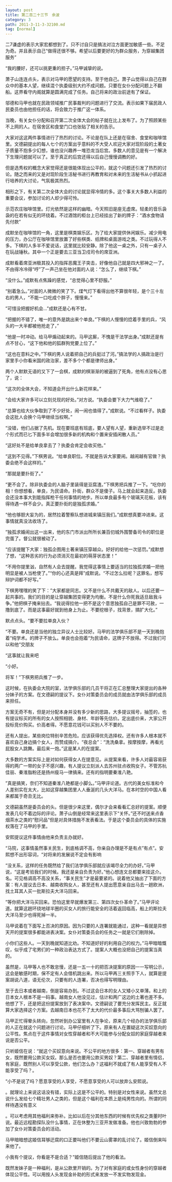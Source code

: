 ```yaml
---
layout: post
title: 第二百二十三节　余波
category: 3
path: 2011-3-11-3-32100.md
tag: [normal]
---
```


二7谦虚的表示大家宏都想到了。只不讨自只是搞法对泣方面更加敏感一些。不足为奇。并且表示自己“做得还很不够。希望以后要更好的为群众服务，为穿越集团服务”

“我的腰好，还可以挑更重的担子。”马甲诚挚的说。

萧子山连连点头，表示对马甲的愿望的支持。至于他自己。萧子山觉得以自己在群众中的基本人望，继续混个执委级别大约不成问题。只要在女仆分配问题上不翻船。这界看守内阁就算是圆满完成了任务。自己将来的政治前途有了保证。

邬德和马甲也就在民政领域推广民事裁判的问题进行了交流。表示如果下届民政人民委员也由他担任的话，将会致力于推广这一体系。

当晚，有关女仆分配和召开第二次全体大会的帖子就在比上发布了。为了照顾某些不上网的人。在宿舍区和食堂门口也张贴了相关的告示。

大家对这这两件事情进行了热烈的讨论。不论是在队上还是在宿舍、食堂和咖啡馆里。文德嗣提出的每人七个的方案出乎意料的不大受人欢迎大家对现阶段的土著女子质量不抱多少幻想，谁也没兴趣养一堆恐龙当后宫。多数人的意见是有一个解决下生理问题就可以了。至于真正的后宫还得以后自己慢慢调教的好。

但是选秀权的概念大家觉得还是很能体现出公平的，就这个问题还引发了热烈的讨论。随之而来的又是对现阶段生活秘书进行再教育和对未来的生活秘书从小抓起进行培养的大讨论，气氛极其热烈。

相形之下，有关第二次全体大会的讨论就显得冷情的多。这个事关大多数人利益的重要会议，参加讨论的人却少得可怜。

示范农庄咖啡馆里。灯光依然是这样的幽暗。今天照旧是座无虚席。轻柔的音乐袅袅的在若有似无的环绕着。不过酒馆的柜台上已经挂出了新的牌子：“酒水食物请先付款”

成默坐在咖啡馆的一角，这里是棋类娱乐区。为了给大家提供休闲娱乐。减少用电的压力，办公厅在咖啡馆里放置了好些棋类、纸牌和桌面游戏之类。不过玩得人不多。下棋的人多半不爱说话，这里就比较安静。除了他这一桌之外，只有一桌子人在玩战锤秋。其中一个正是要去三亚当卫戍司令的席亚洲。

成默看着席亚洲极其投入的指挥恶魔王子突击，好像他自己就是四大邪神之一了。不由得冷冷得“哼”了一声己坐在他对面的人说：“怎么了，继续下棋。”

“没什么。”成默有点焦躁的感觉，“总觉得心里不舒服。”

“别着急么。”对面的人微微的笑了下。煤气灯下看得出他不算很年轻，是个三十左右的男人，“不能一口吃成个胖子，慢慢来。”

”可惜没把握好机会…”成默还是心有不甘。

“把握的不错了，唯一的意外是跳出来个单良。”下棋的人慢慢的捻着手里的兵，“风头的一大半都被他抢走了，”

“他是一时冲动。给马甲煽动起来的。马甲这厮，不愧是干法学出身。”成默还是有点不甘心，“这下他和他的狐群狗党要上位了。”

“这也在意料之中。”下棋的男人说着把自己的兵挺过了河。”搞法学的人搞政治是行家里手小你看米国的政治家，差不多个个都是律师出身。”

两个人默默无语的又下了一会棋，成默的棋渐渐的被逼到了死角，他有点没有心思了，说：

“这次的全体大会，不知道会开出什么新花样来。”

“会给大家许多可以立刻兑现的好处。”对方说。“执委会要下大力气维稳了。”

“总算也给大伙争取到了不少好处，闹一闹也值得了。”成默说。“不过看样子。执委会这批人会换个马甲继续当权啊。”

“没错，他们占据了先机。现在要班底有班底，要人望有人望，重新选举不过是走个形式而已匕下面多半会增加很多新的机构和个置来安插闲散人员。”

“这好处不是给单良拿去了？执委会肯定会收买他。”

“这到不见得。”下棋男说。“给单良职位。不就是告诉大家要闹。越闹越有官做？执委会绝不会这样的。”

“那就是要扑街了。”

“更不会了。除非执委会的人脑子里装得是豆腐渣。”下棋男把兵推了一下。“吃你的相！你想想看，单良，为民请命。扑街，群众不是傻子。马上就会起来造反。执委会还没本事大到能指挥枪干任何事情的地步。所以单良最多有个玻璃天花板，该有得待遇一样不会少。真正要扑街的是独孤求婚。”

“他也够胆大妄为的，居然拉着警察队想进城来镇压我们。”成默想真要冲进来。这事情就真没法收场了。

”独孤求婚闹出这一出来，他的东门市派出所所长兼百仞城外围警备司令的职位是完蛋了。督公就很被动了。

“应该提醒下大家：独孤企图用土著来镇压穿越众。好好的给他一次惩罚。”成默想了想，“这种恶劣的行为必须消灭在最初的萌芽状态里！”

“不用你提里汹，自然有人会去提醒。我觉得这事情上要适当的拉独孤求婚一把他明显是被人当枪使了。”“你的心还真是拜”成默说。“不过怎么拉呢？这罪名，想写辩护词都不好写。”

下棋男嘿嘿的笑了下：”大家都是同志。又不是什么不共戴天的敌人。以后还要一起共事的。我们的目的是让穿越集团变得更为均衡。不是什么你死我适旦敌我斗争。”他把棋子掩来拈去。“我说得拉他一把不是这个意思独孤自己是罪不可赦，一撸到底了。而是这事最好就到他身上为止。不要挖根子，找背景，搞扩大化。”

默点点头。“要不要拉单良入伙？

“不要。单良还是当他的独立异议人士比较好。马甲的法学俱乐部不是一天到晚抱着“纯学术。的牌子不放么。单良也会抱着“为民请命，这牌子不放得。不过我们可以和他“交朋友

“这事就让我来吧

“小好。

将军！”下棋男把兵推了一步。

这时候，在执委会大院的室，法学俱乐部的几员干将正在汇总整理大家提出的各种分妹子的方案。在文德嗣的提议下。女仆对策委员会的成员就由法学俱乐部的成员来担任。

方案无奇不有，但是对分配本身并没有多少新的思路，大多提议摇号，抽签的，也有提议标买的所有的女人按照相貌、身材、年龄等先估价。定出底价来，大家公开投标竞价购买。价高者得。不愿意花钱可以买别人不不要的。

还有人提出，某些岗位特别辛苦危险。应该获得优先选择权。还有许多人根本就不喜欢自己身边搞个女人，而赞成搞介。“夜总会”：“洗洗桑拿。按摩按摩，再看光屁股女人跳舞。最后来一炮。”这是某人的在提案。

大多数的方案实际上是对如何获得女人在提意见。从提案来看，许多人对最容易获得的两广一带的女子不感兴趣，有人提议立刻派人去苏州驻点收购女子。不管苏杭佳丽、秦淮脂粉还是扬州瘦马一律搞来。还有的指明要秦淮八艳。

”真是搞笑，奈们不知道秦淮八艳都是小脚么。”马甲评论道。古代的美女标准和今人差别实在太大，比如这穿越集团里人人垂涎的几头大洋马。在本时空的中国人看来都属于奇丑无比。

文德嗣虽然是委员会的头。但是很少来这里，偶尔才会来看看汇总好的提案。顺便发表几句不着边际的评论。萧子山倒是经常来这里表示下“关怀。”还不时送来点香烟茶水之类的“慰问品”但是对具体措施不发表看法。于是这个委员会的具体的实施权落在了马甲的手里。

安熙提议这件事情由他来负责主办就好。

“马院，这事情虽然事关民生，到底格调不高，你亲自办理是不是有点”有点”。安熙想不出形容词，“对将来的发展说不定会有影响

“没关系，这样的任务既然给了我们法学俱乐部就应该竭尽全力的办好。”马甲说，“这是考验我们的时候。我还是亲自负责为好。”他心想连文总都要来挂这介。名。可见格调高不高没关系，“事关民生”才是最要紧的。说着他又抽出了下面的方案：有人提议去日本、越南收购女人，甚至还有人提出愿意亲自出马去一趟欧洲，找土耳其人买一批斯拉夫大洋马回来。

”等你把大洋马买回来。恐怕这里早就爆发第三、第四次女仆革命了。”马甲评论道。就算这趟环绕地球半圈的买女人的旅行能安全的活着返回临高，船上的斯拉夫大洋马至少也得死掉一半。

马甲说着在下面写上否决的原因。因为只要的人连署就能通过，这种一看就是异想天开的提案很多都能进表决案。女仆对策委员会的任务之一就是它们剔除掉。

小你们这些人。一天到晚就知道比劝。不知道好好的利用自己的权力。”马甲暗暗慨叹，似乎成了宅男们的一种政治表达方式了。提案人大概也没把自己的提案当真的。

虽然是，马甲等人也不敢怠慢，还是一五一十的把否决提案的原因一一写明公示，这会是敏感时期，保不定有人会借机跳出来。所以马甲再三关照手下人，就算是提案胡说八道，语无伦次，只要有的人连署，否决也得写明理由。

至于去日本或者越南，倒是容易办到。不过这会日本的女人又矮小又单薄。和上的日本女人根本不是一码事。越南女人他没见过，估计和两广这边的土著也差不多。他想了下，还是把这份提案放到了表决案中。文德嗣说了要充分发挥民主。反正就算大家选择这个方案。去越南日本也花不了太大的代价最多事后大骂刨骗人罢了。

马甲正忙得晕头转向，忽然听到办公室里有人在争论，原来几个经办的法学俱乐部的人正在就这个问题进行讨论。马甲仔细听了下。原来有人在置疑这次买奴意向的公平性。焦点在于这件事情对女性穿越者和不大可能参与分配女奴的家庭穿越者来说是否公平。

只听姬信在说：“就这个买奴意向来说。不公平的地方很多：第一、穿越者有男有女，既然要用公款买女奴。那么是否也要用公款买男奴？第二、穿越者里有情侣，有家庭，既然别人可以享受公款，他们怎么办？这福利不就成了有人能享受有人不能享受了吗？。

“小不是说了吗？愿意享受的人享受，不愿意享受的人可以放弃么安熙说。

。就理论上来说这话没有错，实际上这是不公平的。特别是对女性来说。虽然文总说什么发给七个精壮男人之类的，但是这个福利在本质上是纯男性向的。所谓的同样待遇没有意义

。可以考虑用其他福利来弥补。比如以后在分其他东西的时候有优先权之类董时叶说。最近远程勘探队没什么事情，正在休整为三亚开发做准备。他也兴致勃勃的参加了女仆对策委员会的活动。

马甲暗暗想这姬信耳够迂腐的口正要叫他们不要云山雾罩的乱讨论了。姬信倒来叫来他了。

小我有个提议，你看是不是合适？”姬信随后提出了他的看法。

既然发妹子是一种福利，是从公款里开销的。为了对有家庭的或女性身份的穿越者体现公平性。可以用按人头发现金补助的形式来发放一不发实物发现金。